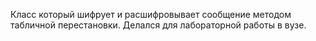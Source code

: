 Класс который шифрует и расшифровывает сообщение методом табличной перестановки.
Делался для лабораторной работы в вузе.
